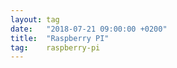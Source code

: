 ```yaml
---
layout: tag
date:   "2018-07-21 09:00:00 +0200"
title:  "Raspberry PI"
tag:    raspberry-pi
---
```

